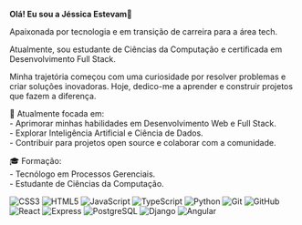 <b>Olá! Eu sou a Jéssica Estevam</b>👋<br>
<p>Apaixonada por tecnologia e em transição de carreira para a área tech.</p> 
<p>Atualmente, sou estudante de Ciências da Computação e certificada em Desenvolvimento Full Stack. </p>
<p>Minha trajetória começou com uma curiosidade por resolver problemas e criar soluções inovadoras. Hoje, dedico-me a aprender e construir projetos que fazem a diferença.</p>

🔭 Atualmente focada em:<br>
     - Aprimorar minhas habilidades em Desenvolvimento Web e Full Stack.<br>
     - Explorar Inteligência Artificial e Ciência de Dados.<br>
     - Contribuir para projetos open source e colaborar com a comunidade.<br>

🎓 Formação:<br>
    - Tecnólogo em Processos Gerenciais.<br>
    - Estudante de Ciências da Computação.<br>
<div>
  
![CSS3](https://img.shields.io/badge/css3-%231572B6.svg?style=for-the-badge&logo=css3&logoColor=white)
![HTML5](https://img.shields.io/badge/html5-%23E34F26.svg?style=for-the-badge&logo=html5&logoColor=white)
![JavaScript](https://img.shields.io/badge/JavaScript-000?style=for-the-badge&logo=javascript)
![TypeScript](https://img.shields.io/badge/TypeScript-000?style=for-the-badge&logo=typescript)
![Python](https://img.shields.io/badge/Python-000?style=for-the-badge&logo=python)
![Git](https://img.shields.io/badge/git-%23F05033.svg?style=for-the-badge&logo=git&logoColor=white)
![GitHub](https://img.shields.io/badge/github-%23121011.svg?style=for-the-badge&logo=github)
![React](https://img.shields.io/badge/React-000?style=for-the-badge&logo=react)
![Express](https://img.shields.io/badge/Express-%23121011.svg?style=for-the-badge&logo=express&logoColor=white)
![PostgreSQL](https://img.shields.io/badge/postgresql-%23121011.svg?style=for-the-badge&logo=postgresql&logoColor=white)
![Django](https://img.shields.io/badge/django-%23121011.svg?style=for-the-badge&logo=django&logoColor=white)
![Angular](https://img.shields.io/badge/angular-%23121011.svg?style=for-the-badge&logo=angular&logoColor=white)
  
</div>







